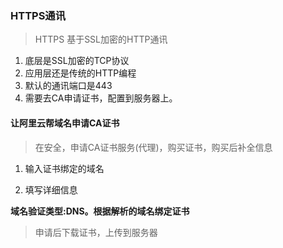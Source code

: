 ### HTTPS通讯

>HTTPS 基于SSL加密的HTTP通讯

1. 底层是SSL加密的TCP协议
2. 应用层还是传统的HTTP编程
3. 默认的通讯端口是443
4. 需要去CA申请证书，配置到服务器上。

#### 让阿里云帮域名申请CA证书

>在安全，申请CA证书服务(代理)，购买证书，购买后补全信息

1. 输入证书绑定的域名

2. 填写详细信息

**域名验证类型:DNS。根据解析的域名绑定证书**

>申请后下载证书，上传到服务器
